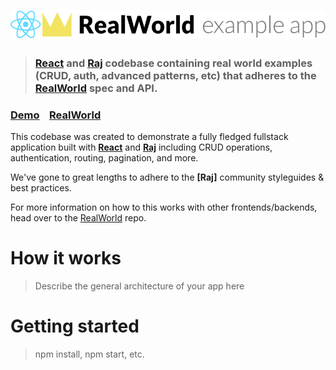 # ![RealWorld Example App](logo.png)

> ### [React](https://reactjs.org/) and [Raj](https://jew.ski/raj/) codebase containing real world examples (CRUD, auth, advanced patterns, etc) that adheres to the [RealWorld](https://github.com/gothinkster/realworld) spec and API.

### [Demo](https://github.com/gothinkster/realworld)&nbsp;&nbsp;&nbsp;&nbsp;[RealWorld](https://github.com/gothinkster/realworld)


This codebase was created to demonstrate a fully fledged fullstack application built with **[React](https://reactjs.org/)** and **[Raj](https://jew.ski/raj/)** including CRUD operations, authentication, routing, pagination, and more.

We've gone to great lengths to adhere to the **[Raj]** community styleguides & best practices.

For more information on how to this works with other frontends/backends, head over to the [RealWorld](https://github.com/gothinkster/realworld) repo.


# How it works

> Describe the general architecture of your app here

# Getting started

> npm install, npm start, etc.
